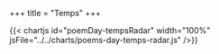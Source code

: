 +++
title = "Temps"
+++

{{< chartjs id="poemDay-tempsRadar" width="100%" jsFile="../../charts/poems-day-temps-radar.js" />}}
